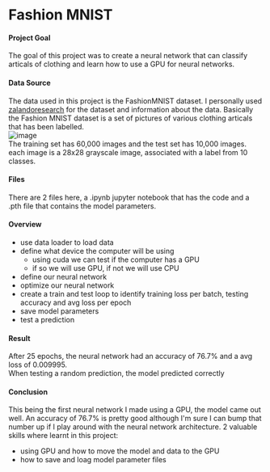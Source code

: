 # Fashion MNIST

#### Project Goal

The goal of this project was to create a neural network that can classify articals of clothing and learn how to use a GPU for neural networks.

#### Data Source

The data used in this project is the FashionMNIST dataset. I personally used [zalandoresearch](https://github.com/zalandoresearch/fashion-mnist) for the dataset and information about the data.
Basically the Fashion MNIST dataset is a set of pictures of various clothing articals that has been labelled.<br >
![image](https://user-images.githubusercontent.com/32663193/120233136-1f515580-c223-11eb-8ffe-c6850f69ce0e.png)<br >
The training set has 60,000 images and the test set has 10,000 images. each image is a 28x28 grayscale image, associated with a label from 10 classes.

#### Files

There are 2 files here, a .ipynb jupyter notebook that has the code and a .pth file that contains the model parameters.

#### Overview

  - use data loader to load data
  - define what device the computer will be using
     - using cuda we can test if the computer has a GPU
     - if so we will use GPU, if not we will use CPU
  - define our neural network
  - optimize our neural network
  - create a train and test loop to identify training loss per batch, testing accuracy and avg loss per epoch
  - save model parameters
  - test a prediction

#### Result

After 25 epochs, the neural network had an accuracy of 76.7% and a avg loss of 0.009995.<br >
When testing a random prediction, the model predicted correctly

#### Conclusion

This being the first neural network I made using a GPU, the model came out well. 
An accuracy of 76.7% is pretty good although I'm sure I can bump that number up if I play around with the neural network architecture.
2 valuable skills where learnt in this project:
 - using GPU and how to move the model and data to the GPU
 - how to save and loag model parameter files
